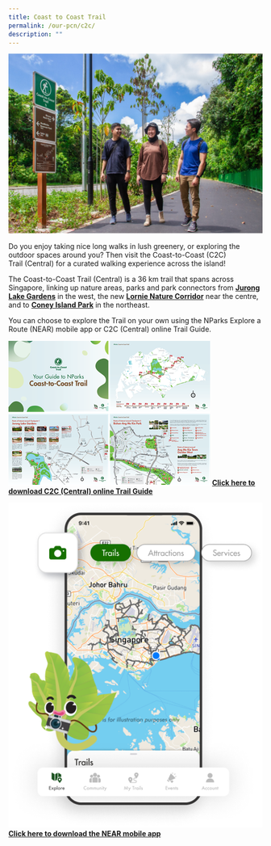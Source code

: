 ```yaml
---
title: Coast to Coast Trail
permalink: /our-pcn/c2c/
description: ""
---
```

![Alt text for image on Isomer site](/images/C2C%20Hero.jpg)

Do you enjoy taking nice long walks in lush greenery, or exploring the outdoor spaces around you? Then visit the Coast-to-Coast (C2C) Trail (Central) for a curated walking experience across the island!

The Coast-to-Coast Trail (Central) is a 36 km trail that spans across Singapore, linking up nature areas, parks and park connectors from **[Jurong Lake Gardens](https://www.nparks.gov.sg/juronglakegardens)** in the west, the new **[Lornie Nature Corridor](https://www.nparks.gov.sg/gardens-parks-and-nature/park-connector-network/lornie-pc)** near the centre, and to [**Coney Island Park**](https://www.nparks.gov.sg/gardens-parks-and-nature/parks-and-nature-reserves/coney-island-park) in the northeast. 

You can choose to explore the Trail on your own using the NParks Explore a Route (NEAR) mobile app or C2C (Central) online Trail Guide.


![C2C Trail Guide](/images/C2C%20Trail%20Guide%20-%20Cover%20Artwork.png)
**[Click here to download C2C (Central) online Trail Guide](https://www.nparks.gov.sg/-/media/peb/coast-to-coast/trail-guide/c2c-trail-guide.ashx?la=en&hash=FD5CB670095083F52B6C5D04853CC0F98C95AE68)**


![NEAR App](/images/Cover%20Image.png)
**[Click here to download the NEAR mobile app](https://near.nparks.gov.sg/)**